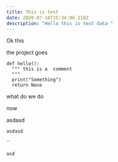 ```yaml
---
title: This is test
date: 2020-07-16T15:34:08.118Z
description: "Hello this is test data "
---
```

Ok this 

the project goes

```
def hello():
  """ this is a  comment
  """
  print("Something")
  return None
```

what do we do 





now 

asdasd

`asdasd`

``

`asd`